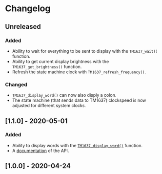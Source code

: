 # Changelog

## Unreleased
### Added
- Ability to wait for everything to be sent to display with the `TM1637_wait()`
  function. 
- Ability to get current display brightness with the `TM1637_get_brightness()`
  function.
- Refresh the state machine clock with `TM1637_refresh_frequency()`.
### Changed
- `TM1637_display_word()` can now also disply a colon.
- The state machine (that sends data to TM1637) clockspeed is now adjusted 
  for different system clocks.

## [1.1.0] - 2020-05-01
### Added
- Ability to display words with the
  [`TM1637_display_word()`](https://wahlencraft.github.io/TM1637-pico/html/PicoTM1637_8h.html#aa79d2b795727374b09dd278218381ecb)
  function.
- A [documentation](https://wahlencraft.github.io/TM1637-pico/html/PicoTM1637_8h.html)
  of the API.

## [1.0.0] - 2020-04-24

